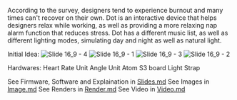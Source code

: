 According to the survey, designers tend to experience burnout and many times can't recover on their own. Dot is an interactive device that helps designers relax while working, as well as providing a more relaxing nap alarm function that reduces stress. Dot has a different music list, as well as different lighting modes, simulating day and night as well as natural light.

Initial Idea:
![Slide 16_9 - 4](https://github.com/OscarrrrW/SP24-IXD-256/assets/156533053/e9175b35-cca8-4ad8-a18d-33e8c97445ca)
![Slide 16_9 - 1](https://github.com/OscarrrrW/SP24-IXD-256/assets/156533053/b2bdb32f-aa95-4d9b-aebe-431c0d88f75a)
![Slide 16_9 - 3](https://github.com/OscarrrrW/SP24-IXD-256/assets/156533053/a87a76b5-2723-46b1-971d-c81b1055ec24)
![Slide 16_9 - 2](https://github.com/OscarrrrW/SP24-IXD-256/assets/156533053/d876a0b3-45f2-440c-9761-e377d9da2c04)

Hardwares:
Heart Rate Unit
Angle Unit
Atom S3 board
Light Strap

See Firmware, Software and Explaination in [Slides.md](./)
See Images in [Image.md](./)
See Renders in [Render.md](./)
See Video in [Video.md](./)

